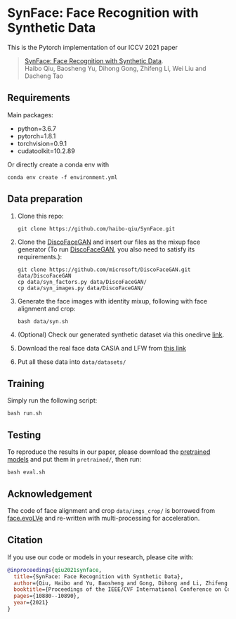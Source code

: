 # SynFace: Face Recognition with Synthetic Data
This is the Pytorch implementation of our ICCV 2021 paper
>[SynFace: Face Recognition with Synthetic Data](https://arxiv.org/abs/2108.07960). 
><br>Haibo Qiu, Baosheng Yu, Dihong Gong, Zhifeng Li, Wei Liu and Dacheng Tao<br>

## Requirements
Main packages:
- python=3.6.7
- pytorch=1.8.1
- torchvision=0.9.1
- cudatoolkit=10.2.89

Or directly create a conda env with
```
conda env create -f environment.yml
```

## Data preparation
1. Clone this repo:
    ```
    git clone https://github.com/haibo-qiu/SynFace.git
    ```
2. Clone the [DiscoFaceGAN](https://github.com/microsoft/DiscoFaceGAN) and insert our files as the mixup face generator (To run [DiscoFaceGAN](https://github.com/microsoft/DiscoFaceGAN), you also need to satisfy its requirements.):
    ```
    git clone https://github.com/microsoft/DiscoFaceGAN.git data/DiscoFaceGAN
    cp data/syn_factors.py data/DiscoFaceGAN/
    cp data/syn_images.py data/DiscoFaceGAN/
    ```

3. Generate the face images with identity mixup, following with face alignment and crop:
    ```
    bash data/syn.sh
    ```
4. (Optional) Check our generated synthetic dataset via this onedirve [link](https://unisydneyedu-my.sharepoint.com/:u:/g/personal/hqiu2518_uni_sydney_edu_au/EST71RzmSUNEoM34T3WEeh4BhVcw_HmrqcK-vOWX0dmxAg).
5. Download the real face data CASIA and LFW from [this link](https://drive.google.com/drive/folders/1XTkS2Rh7Q154rwcV0MfhZ69cG10bEFDt?usp=sharing)
6. Put all these data into ```data/datasets/```

## Training
Simply run the following script:
```
bash run.sh
```

## Testing
To reproduce the results in our paper, please download the [pretrained models](https://drive.google.com/drive/folders/1XTkS2Rh7Q154rwcV0MfhZ69cG10bEFDt?usp=sharing) and put them in ```pretrained/```, then run:
```
bash eval.sh
```

## Acknowledgement
The code of face alignment and crop ```data/imgs_crop/``` is borrowed from [face.evoLVe](https://github.com/ZhaoJ9014/face.evoLVe#Data-Zoo) and re-written with multi-processing for acceleration.

## Citation
If you use our code or models in your research, please cite with:
```bibtex
@inproceedings{qiu2021synface,
  title={SynFace: Face Recognition with Synthetic Data},
  author={Qiu, Haibo and Yu, Baosheng and Gong, Dihong and Li, Zhifeng and Liu, Wei and Tao, Dacheng},
  booktitle={Proceedings of the IEEE/CVF International Conference on Computer Vision},
  pages={10880--10890},
  year={2021}
}
```

